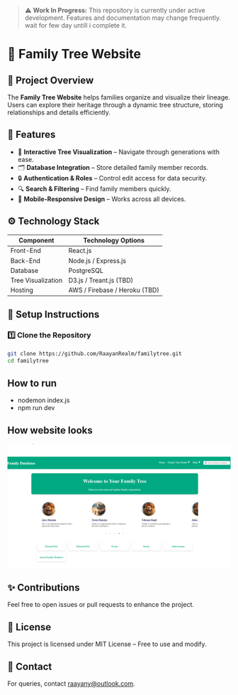 > ⚠️ **Work In Progress:** This repository is currently under active development. Features and documentation may change frequently. wait for few day untill i complete it.

# 🌳 Family Tree Website

## 📝 Project Overview
The **Family Tree Website** helps families organize and visualize their lineage. Users can explore their heritage through a dynamic tree structure, storing relationships and details efficiently.

## 🚀 Features
- 📍 **Interactive Tree Visualization** – Navigate through generations with ease.
- 🗂 **Database Integration** – Store detailed family member records.
- 🔒 **Authentication & Roles** – Control edit access for data security.
- 🔍 **Search & Filtering** – Find family members quickly.
- 📱 **Mobile-Responsive Design** – Works across all devices.

## ⚙️ Technology Stack
| Component     | Technology Options |
|--------------|-------------------|
| Front-End    | React.js |
| Back-End     | Node.js / Express.js  |
| Database     | PostgreSQL |
| Tree Visualization | D3.js / Treant.js (TBD)|
| Hosting      | AWS / Firebase / Heroku (TBD)|

## 🔨 Setup Instructions
### **1️⃣ Clone the Repository**
```bash
git clone https://github.com/RaayanRealm/familytree.git
cd familytree
```
## How to run
- nodemon index.js
- npm run dev

## How website looks
![Screenshot of Family Tree Website](assets/familytree.png)


## ✨ Contributions
Feel free to open issues or pull requests to enhance the project.
## 📜 License
This project is licensed under MIT License – Free to use and modify.
## 📧 Contact
For queries, contact raayany@outlook.com.
